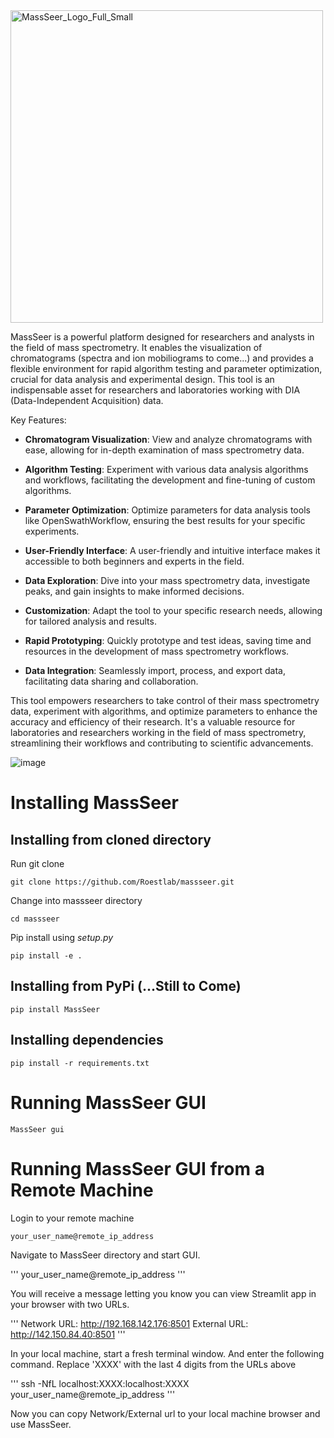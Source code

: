 <img src="https://github.com/Roestlab/massseer/assets/32938975/0def9673-d1ec-43ba-97dc-10208c8911de" alt="MassSeer_Logo_Full_Small" width="500" />

MassSeer is a powerful platform designed for researchers and analysts in the field of mass spectrometry. It enables the visualization of chromatograms (spectra and ion mobiliograms to come...) and provides a flexible environment for rapid algorithm testing and parameter optimization, crucial for data analysis and experimental design. This tool is an indispensable asset for researchers and laboratories working with DIA (Data-Independent Acquisition) data.

Key Features:

- **Chromatogram Visualization**: View and analyze chromatograms with ease, allowing for in-depth examination of mass spectrometry data.

- **Algorithm Testing**: Experiment with various data analysis algorithms and workflows, facilitating the development and fine-tuning of custom algorithms.

- **Parameter Optimization**: Optimize parameters for data analysis tools like OpenSwathWorkflow, ensuring the best results for your specific experiments.

- **User-Friendly Interface**: A user-friendly and intuitive interface makes it accessible to both beginners and experts in the field.

- **Data Exploration**: Dive into your mass spectrometry data, investigate peaks, and gain insights to make informed decisions.

- **Customization**: Adapt the tool to your specific research needs, allowing for tailored analysis and results.

- **Rapid Prototyping**: Quickly prototype and test ideas, saving time and resources in the development of mass spectrometry workflows.

- **Data Integration**: Seamlessly import, process, and export data, facilitating data sharing and collaboration.

This tool empowers researchers to take control of their mass spectrometry data, experiment with algorithms, and optimize parameters to enhance the accuracy and efficiency of their research. It's a valuable resource for laboratories and researchers working in the field of mass spectrometry, streamlining their workflows and contributing to scientific advancements.

![image](https://github.com/Roestlab/massseer/assets/32938975/215db9e9-0322-4cd4-8472-ad7897290daa)

# Installing MassSeer

## Installing from cloned directory

Run git clone

```
git clone https://github.com/Roestlab/massseer.git
```

Change into massseer directory

```
cd massseer
```

Pip install using *setup.py*

```
pip install -e .
```

## Installing from PyPi (...Still to Come)

```
pip install MassSeer
```

## Installing dependencies

```
pip install -r requirements.txt
```

# Running MassSeer GUI

```
MassSeer gui
```

# Running MassSeer GUI from a Remote Machine

Login to your remote machine

```
your_user_name@remote_ip_address
```

Navigate to MassSeer directory and start GUI. 

'''
your_user_name@remote_ip_address
'''

You will receive a message letting you know you can view Streamlit app in your browser with two URLs. 

'''
  Network URL: http://192.168.142.176:8501
  External URL: http://142.150.84.40:8501
'''

In your local machine, start a fresh terminal window. And enter the following command. Replace 'XXXX' with the last 4 digits from the URLs above

'''
ssh -NfL localhost:XXXX:localhost:XXXX your_user_name@remote_ip_address
'''

Now you can copy Network/External url to your local machine browser and use MassSeer. 
